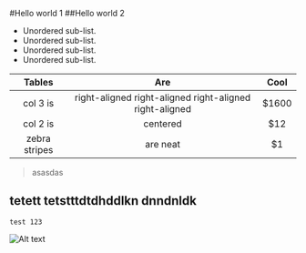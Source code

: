 #Hello world 1
##Hello world 2

* Unordered sub-list.
* Unordered sub-list.
* Unordered sub-list.
* Unordered sub-list.

| Tables        | Are           | Cool  |
| :-------------: |:-------------:| :-----:|
| col 3 is      | right-aligned right-aligned right-aligned right-aligned | $1600 |
| col 2 is      | centered      |   $12 |
| zebra stripes | are neat      |    $1 |

>asasdas

tetett tetstttdtdhddlkn dnndnldk
---

```test 123```


![Alt text](http://www.petlandsarasota.com/wp-content/uploads/2016/06/kitten-little.jpg)

